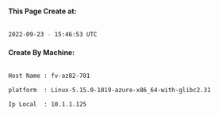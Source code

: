
   
#### This Page Create at:

```bash

2022-09-23 - 15:46:53 UTC

```

#### Create By Machine:

```bash

Host Name : fv-az82-701

platform  : Linux-5.15.0-1019-azure-x86_64-with-glibc2.31

Ip Local  : 10.1.1.125

```

